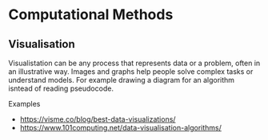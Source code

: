 # Computational Methods

## Visualisation
Visualistation can be any process that represents data or a problem, often in an illustrative way. Images and graphs help people solve complex tasks or understand models. For example drawing a diagram for an algorithm isntead of reading pseudocode.

Examples
- https://visme.co/blog/best-data-visualizations/
- https://www.101computing.net/data-visualisation-algorithms/
